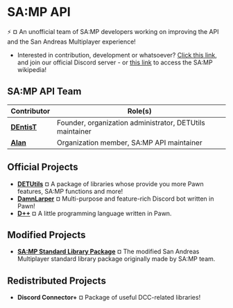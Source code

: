 # SA:MP API
:zap: ¤ An unofficial team of SA:MP developers working on improving the API and the San Andreas Multiplayer experience!

- Interested in contribution, development or whatsoever? [Click this link](https://discord.gg/k54r9YVY8R), and join our official Discord server - or [this link](https://github.com/samp-api/samp-wiki) to access the SA:MP wikipedia!

## SA:MP API Team

| Contributor | Role(s) |
|----------------------------------|----------------------------------|
| **[DEntisT](https://github.com/dentis-t)** | Founder, organization administrator, DETUtils maintainer |
| **[Alan](https://github.com/meisalan)** | Organization member, SA:MP API maintainer |

## Official Projects

- [**DETUtils**](https://github.com/samp-api/DETUtils) ¤ A package of libraries whose provide you more Pawn features, SA:MP functions and more!
- [**DamnLarper**](https://github.com/samp-api/DamnLarper) ¤ Multi-purpose and feature-rich Discord bot written in Pawn!
- [**D++**](https://github.com/samp-api/dpp) ¤ A little programming language written in Pawn.

## Modified Projects

- [**SA:MP Standard Library Package**](https://github.com/samp-api/samp-stdlib) ¤ The modified San Andreas Multiplayer standard library package originally made by SA:MP team.

## Redistributed Projects

- **Discord Connector+** ¤ Package of useful DCC-related libraries!
